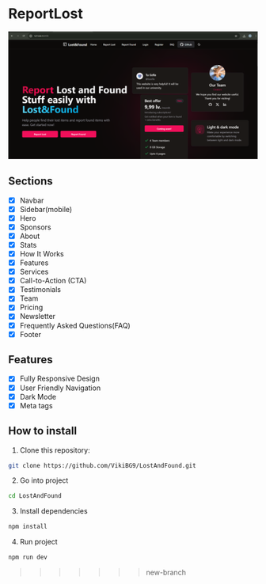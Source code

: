# ReportLost

![Screenshot](./src/assets/prj1.png)

## Sections

- [x] Navbar
- [x] Sidebar(mobile)
- [x] Hero
- [x] Sponsors
- [x] About
- [x] Stats
- [x] How It Works
- [x] Features
- [x] Services
- [x] Call-to-Action (CTA)
- [x] Testimonials
- [x] Team
- [x] Pricing
- [x] Newsletter
- [x] Frequently Asked Questions(FAQ)
- [x] Footer

## Features

- [x] Fully Responsive Design
- [x] User Friendly Navigation
- [x] Dark Mode
- [x] Meta tags

## How to install

1. Clone this repository:

```bash
git clone https://github.com/VikiBG9/LostAndFound.git
```

2. Go into project

```bash
cd LostAndFound
```

3. Install dependencies

```bash
npm install
```

4. Run project

```bash
npm run dev
```
>>>>>>> new-branch
